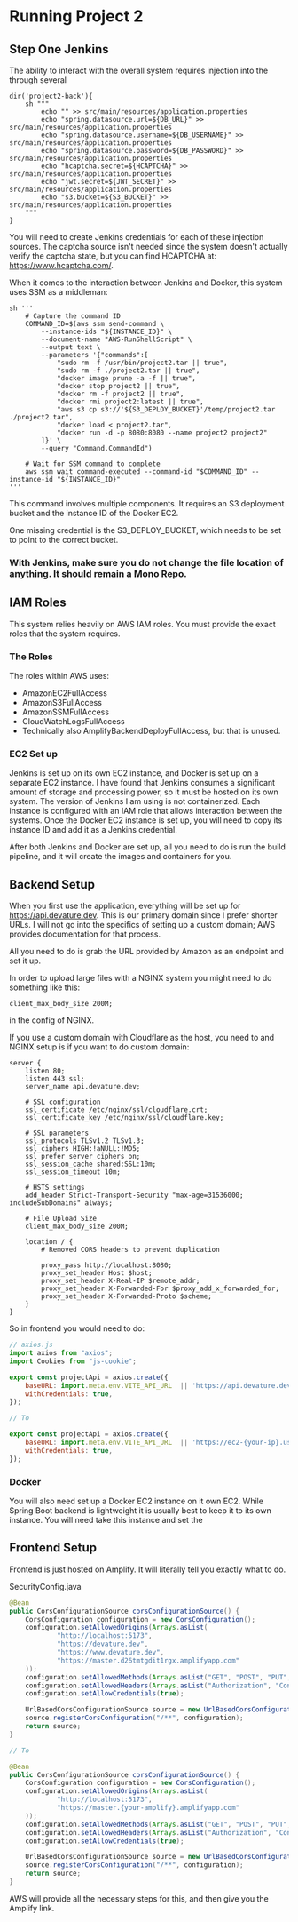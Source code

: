 # Running Project 2


## Step One Jenkins
The ability to interact with the overall system requires injection into the through several 

```
dir('project2-back'){
    sh """
        echo "" >> src/main/resources/application.properties
        echo "spring.datasource.url=${DB_URL}" >> src/main/resources/application.properties
        echo "spring.datasource.username=${DB_USERNAME}" >> src/main/resources/application.properties
        echo "spring.datasource.password=${DB_PASSWORD}" >> src/main/resources/application.properties
        echo "hcaptcha.secret=${HCAPTCHA}" >> src/main/resources/application.properties
        echo "jwt.secret=${JWT_SECRET}" >> src/main/resources/application.properties
        echo "s3.bucket=${S3_BUCKET}" >> src/main/resources/application.properties
    """
}
```

You will need to create Jenkins credentials for each of these injection sources. The captcha source isn't needed 
since the system doesn't actually verify the captcha state, but you can find HCAPTCHA at: https://www.hcaptcha.com/.

When it comes to the interaction between Jenkins and Docker, this system uses SSM as a middleman:
```
sh '''
    # Capture the command ID
    COMMAND_ID=$(aws ssm send-command \
        --instance-ids "${INSTANCE_ID}" \
        --document-name "AWS-RunShellScript" \
        --output text \
        --parameters '{"commands":[
            "sudo rm -f /usr/bin/project2.tar || true",
            "sudo rm -f ./project2.tar || true",
            "docker image prune -a -f || true",
            "docker stop project2 || true",
            "docker rm -f project2 || true",
            "docker rmi project2:latest || true",
            "aws s3 cp s3://'${S3_DEPLOY_BUCKET}'/temp/project2.tar ./project2.tar",
            "docker load < project2.tar",
            "docker run -d -p 8080:8080 --name project2 project2"
        ]}' \
        --query "Command.CommandId")

    # Wait for SSM command to complete
    aws ssm wait command-executed --command-id "$COMMAND_ID" --instance-id "${INSTANCE_ID}"
'''
```

This command involves multiple components. It requires an S3 deployment bucket and the instance ID of the Docker EC2.

One missing credential is the S3_DEPLOY_BUCKET, which needs to be set to point to the correct bucket.

### With Jenkins, make sure you do not change the file location of anything. It should remain a Mono Repo.

## IAM Roles

This system relies heavily on AWS IAM roles. You must provide the exact roles that the system requires.

### The Roles

The roles within AWS uses:
- AmazonEC2FullAccess
- AmazonS3FullAccess
- AmazonSSMFullAccess
- CloudWatchLogsFullAccess
- Technically also AmplifyBackendDeployFullAccess, but that is unused.

### EC2 Set up

Jenkins is set up on its own EC2 instance, and Docker is set up on a separate EC2 instance. I have found that Jenkins 
consumes a significant amount of storage and processing power, so it must be hosted on its own system. The version of 
Jenkins I am using is not containerized. Each instance is configured with an IAM role that allows interaction between 
the systems. Once the Docker EC2 instance is set up, you will need to copy its instance ID and add it as a Jenkins 
credential.

After both Jenkins and Docker are set up, all you need to do is run the build pipeline, and it will create the images
and containers for you.

## Backend Setup

When you first use the application, everything will be set up for https://api.devature.dev. This is our primary domain 
since I prefer shorter URLs. I will not go into the specifics of setting up a custom domain; AWS provides documentation
for that process.

All you need to do is grab the URL provided by Amazon as an endpoint and set it up.

In order to upload large files with a NGINX system you might need to do something like this:
```
client_max_body_size 200M;
```
in the config of NGINX.

If you use a custom domain with Cloudflare as the host, you need to and NGINX setup is if you want to do custom domain:
```
server {
    listen 80;
    listen 443 ssl;
    server_name api.devature.dev;

    # SSL configuration
    ssl_certificate /etc/nginx/ssl/cloudflare.crt;
    ssl_certificate_key /etc/nginx/ssl/cloudflare.key;

    # SSL parameters
    ssl_protocols TLSv1.2 TLSv1.3;
    ssl_ciphers HIGH:!aNULL:!MD5;
    ssl_prefer_server_ciphers on;
    ssl_session_cache shared:SSL:10m;
    ssl_session_timeout 10m;

    # HSTS settings
    add_header Strict-Transport-Security "max-age=31536000; includeSubDomains" always;

    # File Upload Size
    client_max_body_size 200M;

    location / {
        # Removed CORS headers to prevent duplication

        proxy_pass http://localhost:8080;
        proxy_set_header Host $host;
        proxy_set_header X-Real-IP $remote_addr;
        proxy_set_header X-Forwarded-For $proxy_add_x_forwarded_for;
        proxy_set_header X-Forwarded-Proto $scheme;
    }
}
```

So in frontend you would need to do:


```javascript
// axios.js
import axios from "axios";
import Cookies from "js-cookie";

export const projectApi = axios.create({
    baseURL: import.meta.env.VITE_API_URL  || 'https://api.devature.dev/api/v1',
    withCredentials: true,
});

// To

export const projectApi = axios.create({
    baseURL: import.meta.env.VITE_API_URL  || 'https://ec2-{your-ip}.us-east-2.compute.amazonaws.com/api/v1',
    withCredentials: true,
});
```

### Docker
You will also need set up a Docker EC2 instance on it own EC2. While Spring Boot backend is lightweight it is usually 
best to keep it to its own instance. You will need take this instance and set the 

## Frontend Setup

Frontend is just hosted on Amplify. It will literally tell you exactly what to do.

SecurityConfig.java
```java
@Bean
public CorsConfigurationSource corsConfigurationSource() {
    CorsConfiguration configuration = new CorsConfiguration();
    configuration.setAllowedOrigins(Arrays.asList(
            "http://localhost:5173",
            "https://devature.dev",
            "https://www.devature.dev",
            "https://master.d26tmtgdit1rgx.amplifyapp.com"
    ));
    configuration.setAllowedMethods(Arrays.asList("GET", "POST", "PUT", "DELETE", "OPTIONS"));
    configuration.setAllowedHeaders(Arrays.asList("Authorization", "Content-Type"));
    configuration.setAllowCredentials(true);

    UrlBasedCorsConfigurationSource source = new UrlBasedCorsConfigurationSource();
    source.registerCorsConfiguration("/**", configuration);
    return source;
}

// To 

@Bean
public CorsConfigurationSource corsConfigurationSource() {
    CorsConfiguration configuration = new CorsConfiguration();
    configuration.setAllowedOrigins(Arrays.asList(
            "http://localhost:5173",
            "https://master.{your-amplify}.amplifyapp.com"
    ));
    configuration.setAllowedMethods(Arrays.asList("GET", "POST", "PUT", "DELETE", "OPTIONS"));
    configuration.setAllowedHeaders(Arrays.asList("Authorization", "Content-Type"));
    configuration.setAllowCredentials(true);

    UrlBasedCorsConfigurationSource source = new UrlBasedCorsConfigurationSource();
    source.registerCorsConfiguration("/**", configuration);
    return source;
}
```

AWS will provide all the necessary steps for this, and then give you the Amplify link.

##